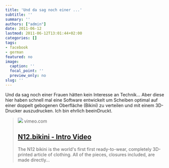 ```yaml
---
title: 'Und da sag noch einer ...'
subtitle: ''
summary: ''
authors: ["admin"]
date: 2011-06-12
lastmod: 2011-06-12T13:01:44+02:00
categories: []
tags:
- facebook
- german
featured: no
image:
  caption: ''
  focal_point: ''
  preview_only: no
slug: ''
---
```

Und da sag noch einer Frauen hätten kein Interesse an Technik... Aber diese hier haben schnell mal eine Software entwickelt um Scheiben optimal auf einer doppelt gebogenen Oberfläche (Bikini) zu verteilen und mit einem 3D-Drucker auszudrucken. Ich bin ehrlich beeinDruckt.
> [![](https://i.vimeocdn.com/filter/overlay?src0=https%3A%2F%2Fi.vimeocdn.com%2Fvideo%2F162372293-d79a66026ea9b3765a7572c61cf2244742b5f443739353edc35bc3cbbb246396-d_1280x720&src1=https%3A%2F%2Ff.vimeocdn.com%2Fimages_v6%2Fshare%2Fplay_icon_overlay.png)](http://vimeo.com/24435512)
> vimeo.com
> ## [N12.bikini - Intro Video](http://vimeo.com/24435512)
>
>The N12 bikini is the world's first first ready-to-wear, completely 3D-printed article of clothing. All of the pieces, closures included, are made directly…


